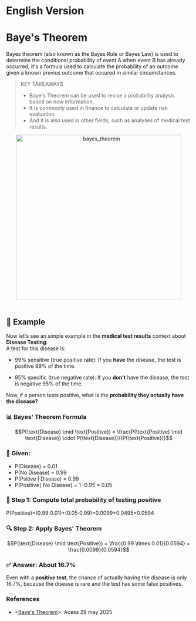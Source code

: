 # English Version
# Baye's Theorem
Bayes theorem (also known as the Bayes Rule or Bayes Law) is used to determine the conditional probability of event A when event B has already occurred, it's a formula used to calculate the probability of an outcome given a known previus outcome that occured in similar circumstances.
> KEY TAKEAWAYS
> - Baye's Theorem can be used to revise a probability analysis based on new information.
> - It is commonly used in finance to calculate or update risk evaluation.
> - And it is also used in other fields, such as analyses of medical test results.
<div align="center">
    <img src="https://i.postimg.cc/sx6YGXtc/data-science-bayes-theorem-2.png" alt="bayes_theorem" width="450">
</div>   
<br>   

## 🧪 Example 

Now let's see an simple example in the **medical test results** context about **Disease Testing**:  
A test for this disease is:

- 99% sensitive (true positive rate): If you **have** the disease, the test is positive 99% of the time.

- 95% specific (true negative rate): If you **don't** have the disease, the test is negative 95% of the time.

Now, if a person tests positive, what is the **probability they actually have the disease?**  

### 📊 Bayes' Theorem Formula
$$P(\text{Disease} \mid \text{Positive}) = \frac{P(\text{Positive} \mid \text{Disease}) \cdot P(\text{Disease})}{P(\text{Positive})}$$


### 🧮 Given:
- P(Disease) = 0.01
- P(No Disease) = 0.99
- P(Psitive | Disease) = 0.99
- P(Positive∣ No Disease) = 1−0.95 = 0.05
### 🧠 Step 1: Compute total probability of testing positive
P(Positive)=(0.99⋅0.01)+(0.05⋅0.99)=0.0099+0.0495=0.0594
### 🔍 Step 2: Apply Bayes' Theorem
$$P(\text{Disease} \mid \text{Positive}) = \frac{0.99 \times 0.01}{0.0594} = \frac{0.0099}{0.0594}$$

### ✅ Answer: About 16.7%
Even with a **positive test**, the chance of actually having the disease is only 16.7%, because the disease is rare and the test has some false positives.


### References
- <[Baye's Theorem](https://www.investopedia.com/terms/b/bayes-theorem.asp)>. Acess 29 may 2025 
